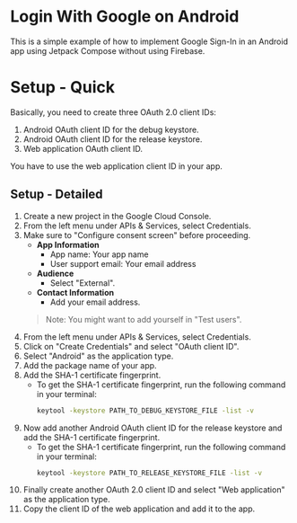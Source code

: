 # Login With Google on Android
This is a simple example of how to implement Google Sign-In in an Android app using Jetpack Compose without using Firebase.


# Setup - Quick
Basically, you need to create three OAuth 2.0 client IDs:
1. Android OAuth client ID for the debug keystore.
2. Android OAuth client ID for the release keystore.
3. Web application OAuth client ID.

You have to use the web application client ID in your app.


## Setup - Detailed
1. Create a new project in the Google Cloud Console.
2. From the left menu under APIs & Services, select Credentials.
3. Make sure to "Configure consent screen" before proceeding.
   - **App Information**
     - App name: Your app name
     - User support email: Your email address
   - **Audience**
     - Select "External".
   - **Contact Information**
     - Add your email address.
   > Note: You might want to add yourself in "Test users".
4. From the left menu under APIs & Services, select Credentials.
5. Click on "Create Credentials" and select "OAuth client ID".
6. Select "Android" as the application type.
7. Add the package name of your app.
8. Add the SHA-1 certificate fingerprint.
   - To get the SHA-1 certificate fingerprint, run the following command in your terminal:
     ```bash
     keytool -keystore PATH_TO_DEBUG_KEYSTORE_FILE -list -v
     ```
9. Now add another Android OAuth client ID for the release keystore and add the SHA-1 certificate fingerprint.
   - To get the SHA-1 certificate fingerprint, run the following command in your terminal:
     ```bash
     keytool -keystore PATH_TO_RELEASE_KEYSTORE_FILE -list -v
     ```
10. Finally create another OAuth 2.0 client ID and select "Web application" as the application type.
11. Copy the client ID of the web application and add it to the app.
